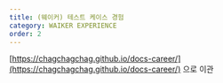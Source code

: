 ```yaml
---
title: (웨이커) 테스트 케이스 경험
category: WAIKER EXPERIENCE
order: 2
---
```


[https://chagchagchag.github.io/docs-career/](https://chagchagchag.github.io/docs-career/) 으로 이관


